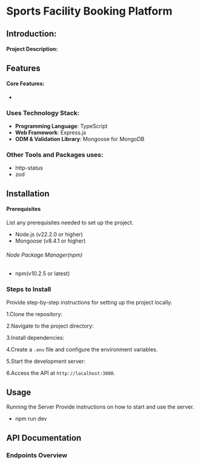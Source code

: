 
# Sports Facility Booking Platform


## Introduction:

#### Project Description:


## Features

#### Core Features:

* 



### Uses Technology Stack:

*   **Programming Language**: TypeScript
*   **Web Framework**: Express.js
*   **ODM & Validation Library**: Mongoose for MongoDB


### Other Tools and Packages uses:

*   http-status
*   zod

## Installation
#### Prerequisites
List any prerequisites needed to set up the project.

- Node.js (v22.2.0 or higher)
- Mongoose (v8.4.1 or higher)
###### Node Package Manager(npm)
- npm(v10.2.5 or latest) 

### Steps to Install
Provide step-by-step instructions for setting up the project locally.

1.Clone the repository:

2.Navigate to the project directory:

3.Install dependencies:

4.Create a `.env` file and configure the environment variables. 

5.Start the development server:

6.Access the API at `http://localhost:3000`.

## Usage
Running the Server
Provide instructions on how to start and use the server.

* npm run dev


## API Documentation
### Endpoints Overview

